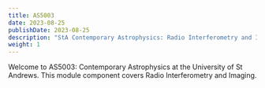 ```yaml
---
title: AS5003
date: 2023-08-25
publishDate: 2023-08-25
description: "StA Contemporary Astrophysics: Radio Interferometry and Imaging"
weight: 1
---
```


Welcome to AS5003: Contemporary Astrophysics at the University of St Andrews. This module component covers Radio Interferometry and Imaging.
